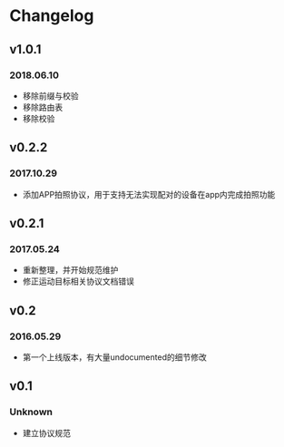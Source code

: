 # Changelog

## v1.0.1

### 2018.06.10

- 移除前缀与校验
- 移除路由表
- 移除校验

## v0.2.2

### 2017.10.29

- 添加APP拍照协议，用于支持无法实现配对的设备在app内完成拍照功能

## v0.2.1

### 2017.05.24
- 重新整理，并开始规范维护
- 修正运动目标相关协议文档错误

## v0.2
### 2016.05.29
- 第一个上线版本，有大量undocumented的细节修改

## v0.1
### Unknown
- 建立协议规范

